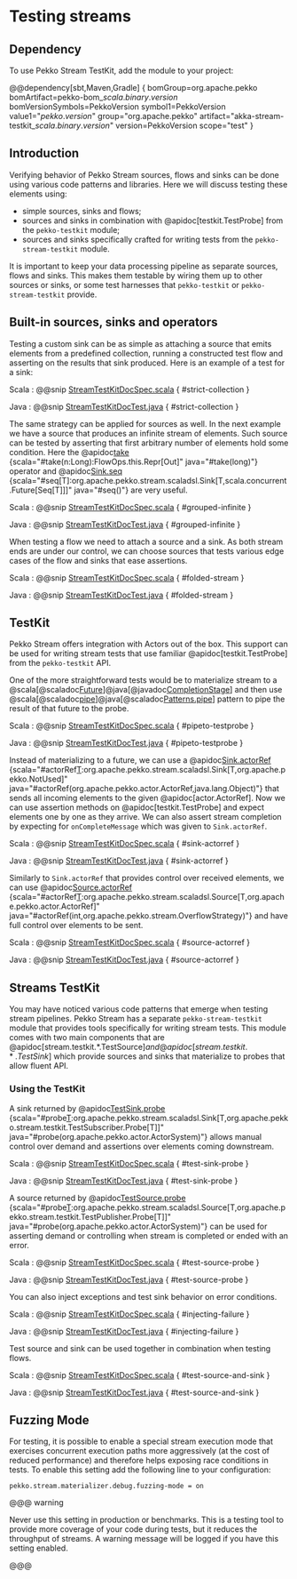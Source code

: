 # Testing streams

## Dependency

To use Pekko Stream TestKit, add the module to your project:

@@dependency[sbt,Maven,Gradle] {
  bomGroup=org.apache.pekko bomArtifact=pekko-bom_$scala.binary.version$ bomVersionSymbols=PekkoVersion
  symbol1=PekkoVersion
  value1="$pekko.version$"
  group="org.apache.pekko"
  artifact="akka-stream-testkit_$scala.binary.version$"
  version=PekkoVersion
  scope="test"
}

## Introduction

Verifying behavior of Pekko Stream sources, flows and sinks can be done using
various code patterns and libraries. Here we will discuss testing these
elements using:

 * simple sources, sinks and flows;
 * sources and sinks in combination with @apidoc[testkit.TestProbe] from the `pekko-testkit` module;
 * sources and sinks specifically crafted for writing tests from the `pekko-stream-testkit` module.

It is important to keep your data processing pipeline as separate sources,
flows and sinks. This makes them testable by wiring them up to other
sources or sinks, or some test harnesses that `pekko-testkit` or
`pekko-stream-testkit` provide.

## Built-in sources, sinks and operators

Testing a custom sink can be as simple as attaching a source that emits
elements from a predefined collection, running a constructed test flow and
asserting on the results that sink produced. Here is an example of a test for a
sink:

Scala
:   @@snip [StreamTestKitDocSpec.scala](/docs/src/test/scala/docs/stream/StreamTestKitDocSpec.scala) { #strict-collection }

Java
:   @@snip [StreamTestKitDocTest.java](/docs/src/test/java/jdocs/stream/StreamTestKitDocTest.java) { #strict-collection }

The same strategy can be applied for sources as well. In the next example we
have a source that produces an infinite stream of elements. Such source can be
tested by asserting that first arbitrary number of elements hold some
condition. Here the @apidoc[take](stream.*.Source) {scala="#take(n:Long):FlowOps.this.Repr[Out]" java="#take(long)"} operator and @apidoc[Sink.seq](stream.*.Sink$) {scala="#seq[T]:org.apache.pekko.stream.scaladsl.Sink[T,scala.concurrent.Future[Seq[T]]]" java="#seq()"} are very useful.

Scala
:   @@snip [StreamTestKitDocSpec.scala](/docs/src/test/scala/docs/stream/StreamTestKitDocSpec.scala) { #grouped-infinite }

Java
:   @@snip [StreamTestKitDocTest.java](/docs/src/test/java/jdocs/stream/StreamTestKitDocTest.java) { #grouped-infinite }

When testing a flow we need to attach a source and a sink. As both stream ends
are under our control, we can choose sources that tests various edge cases of
the flow and sinks that ease assertions.

Scala
:   @@snip [StreamTestKitDocSpec.scala](/docs/src/test/scala/docs/stream/StreamTestKitDocSpec.scala) { #folded-stream }

Java
:   @@snip [StreamTestKitDocTest.java](/docs/src/test/java/jdocs/stream/StreamTestKitDocTest.java) { #folded-stream }

## TestKit

Pekko Stream offers integration with Actors out of the box. This support can be
used for writing stream tests that use familiar @apidoc[testkit.TestProbe] from the
`pekko-testkit` API.

One of the more straightforward tests would be to materialize stream to a
@scala[@scaladoc[Future](scala.concurrent.Future)]@java[@javadoc[CompletionStage](java.util.concurrent.CompletionStage)] and then use @scala[@scaladoc[pipe](pekko.pattern.PipeToSupport#pipe[T](future:scala.concurrent.Future[T])(implicitexecutionContext:scala.concurrent.ExecutionContext):PipeToSupport.this.PipeableFuture[T])]@java[@scaladoc[Patterns.pipe](org.apache.pekko.pattern.Patterns$#pipe[T](future:java.util.concurrent.CompletionStage[T],context:scala.concurrent.ExecutionContext):org.apache.pekko.pattern.PipeableCompletionStage[T])] pattern to pipe the result of that future
to the probe.

Scala
:   @@snip [StreamTestKitDocSpec.scala](/docs/src/test/scala/docs/stream/StreamTestKitDocSpec.scala) { #pipeto-testprobe }

Java
:   @@snip [StreamTestKitDocTest.java](/docs/src/test/java/jdocs/stream/StreamTestKitDocTest.java) { #pipeto-testprobe }

Instead of materializing to a future, we can use a @apidoc[Sink.actorRef](stream.*.Sink$) {scala="#actorRef[T](ref:org.apache.pekko.actor.ActorRef,onCompleteMessage:Any,onFailureMessage:Throwable=%3EAny):org.apache.pekko.stream.scaladsl.Sink[T,org.apache.pekko.NotUsed]" java="#actorRef(org.apache.pekko.actor.ActorRef,java.lang.Object)"} that
sends all incoming elements to the given @apidoc[actor.ActorRef]. Now we can use
assertion methods on @apidoc[testkit.TestProbe] and expect elements one by one as they
arrive. We can also assert stream completion by expecting for
`onCompleteMessage` which was given to `Sink.actorRef`.

Scala
:   @@snip [StreamTestKitDocSpec.scala](/docs/src/test/scala/docs/stream/StreamTestKitDocSpec.scala) { #sink-actorref }

Java
:   @@snip [StreamTestKitDocTest.java](/docs/src/test/java/jdocs/stream/StreamTestKitDocTest.java) { #sink-actorref }

Similarly to `Sink.actorRef` that provides control over received
elements, we can use @apidoc[Source.actorRef](stream.*.Source$) {scala="#actorRef[T](completionMatcher:PartialFunction[Any,org.apache.pekko.stream.CompletionStrategy],failureMatcher:PartialFunction[Any,Throwable],bufferSize:Int,overflowStrategy:org.apache.pekko.stream.OverflowStrategy):org.apache.pekko.stream.scaladsl.Source[T,org.apache.pekko.actor.ActorRef]" java="#actorRef(int,org.apache.pekko.stream.OverflowStrategy)"} and have full control over
elements to be sent.

Scala
:   @@snip [StreamTestKitDocSpec.scala](/docs/src/test/scala/docs/stream/StreamTestKitDocSpec.scala) { #source-actorref }

Java
:   @@snip [StreamTestKitDocTest.java](/docs/src/test/java/jdocs/stream/StreamTestKitDocTest.java) { #source-actorref }

## Streams TestKit

You may have noticed various code patterns that emerge when testing stream
pipelines. Pekko Stream has a separate `pekko-stream-testkit` module that
provides tools specifically for writing stream tests. This module comes with
two main components that are @apidoc[stream.testkit.*.TestSource$] and @apidoc[stream.testkit.*.TestSink$] which
provide sources and sinks that materialize to probes that allow fluent API.

### Using the TestKit

A sink returned by @apidoc[TestSink.probe](stream.testkit.*.TestSink$) {scala="#probe[T](implicitsystem:org.apache.pekko.actor.ActorSystem):org.apache.pekko.stream.scaladsl.Sink[T,org.apache.pekko.stream.testkit.TestSubscriber.Probe[T]]" java="#probe(org.apache.pekko.actor.ActorSystem)"} allows manual control over demand and
assertions over elements coming downstream.

Scala
:   @@snip [StreamTestKitDocSpec.scala](/docs/src/test/scala/docs/stream/StreamTestKitDocSpec.scala) { #test-sink-probe }

Java
:   @@snip [StreamTestKitDocTest.java](/docs/src/test/java/jdocs/stream/StreamTestKitDocTest.java) { #test-sink-probe }

A source returned by @apidoc[TestSource.probe](stream.testkit.*.TestSource$) {scala="#probe[T](implicitsystem:org.apache.pekko.actor.ActorSystem):org.apache.pekko.stream.scaladsl.Source[T,org.apache.pekko.stream.testkit.TestPublisher.Probe[T]]" java="#probe(org.apache.pekko.actor.ActorSystem)"} can be used for asserting demand or
controlling when stream is completed or ended with an error.

Scala
:   @@snip [StreamTestKitDocSpec.scala](/docs/src/test/scala/docs/stream/StreamTestKitDocSpec.scala) { #test-source-probe }

Java
:   @@snip [StreamTestKitDocTest.java](/docs/src/test/java/jdocs/stream/StreamTestKitDocTest.java) { #test-source-probe }

You can also inject exceptions and test sink behavior on error conditions.

Scala
:   @@snip [StreamTestKitDocSpec.scala](/docs/src/test/scala/docs/stream/StreamTestKitDocSpec.scala) { #injecting-failure }

Java
:   @@snip [StreamTestKitDocTest.java](/docs/src/test/java/jdocs/stream/StreamTestKitDocTest.java) { #injecting-failure }

Test source and sink can be used together in combination when testing flows.

Scala
:   @@snip [StreamTestKitDocSpec.scala](/docs/src/test/scala/docs/stream/StreamTestKitDocSpec.scala) { #test-source-and-sink }

Java
:   @@snip [StreamTestKitDocTest.java](/docs/src/test/java/jdocs/stream/StreamTestKitDocTest.java) { #test-source-and-sink }

## Fuzzing Mode

For testing, it is possible to enable a special stream execution mode that exercises concurrent execution paths
more aggressively (at the cost of reduced performance) and therefore helps exposing race conditions in tests. To
enable this setting add the following line to your configuration:

```
pekko.stream.materializer.debug.fuzzing-mode = on
```

@@@ warning

Never use this setting in production or benchmarks. This is a testing tool to provide more coverage of your code
during tests, but it reduces the throughput of streams. A warning message will be logged if you have this setting
enabled.

@@@
